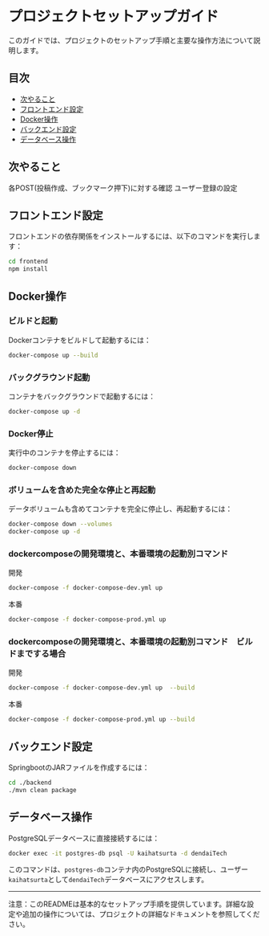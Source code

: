 # プロジェクトセットアップガイド

このガイドでは、プロジェクトのセットアップ手順と主要な操作方法について説明します。

## 目次

- [次やること](#次やること)
- [フロントエンド設定](#フロントエンド設定)
- [Docker操作](#docker操作)
- [バックエンド設定](#バックエンド設定)
- [データベース操作](#データベース操作)

## 次やること

各POST(投稿作成、ブックマーク押下)に対する確認
ユーザー登録の設定

## フロントエンド設定

フロントエンドの依存関係をインストールするには、以下のコマンドを実行します：

```bash
cd frontend
npm install
```

## Docker操作

### ビルドと起動

Dockerコンテナをビルドして起動するには：

```bash
docker-compose up --build
```

### バックグラウンド起動

コンテナをバックグラウンドで起動するには：

```bash
docker-compose up -d
```

### Docker停止

実行中のコンテナを停止するには：

```bash
docker-compose down
```

### ボリュームを含めた完全な停止と再起動

データボリュームも含めてコンテナを完全に停止し、再起動するには：

```bash
docker-compose down --volumes
docker-compose up -d
```

### dockercomposeの開発環境と、本番環境の起動別コマンド

開発

```bash
docker-compose -f docker-compose-dev.yml up  
```

本番

```bash
docker-compose -f docker-compose-prod.yml up  
```

### dockercomposeの開発環境と、本番環境の起動別コマンド　ビルドまでする場合

開発

```bash
docker-compose -f docker-compose-dev.yml up  --build
```

本番

```bash
docker-compose -f docker-compose-prod.yml up --build
```

## バックエンド設定

SpringbootのJARファイルを作成するには：

```bash
cd ./backend
./mvn clean package
```

## データベース操作

PostgreSQLデータベースに直接接続するには：

```bash
docker exec -it postgres-db psql -U kaihatsurta -d dendaiTech
```

このコマンドは、`postgres-db`コンテナ内のPostgreSQLに接続し、ユーザー`kaihatsurta`として`dendaiTech`データベースにアクセスします。

---

注意：このREADMEは基本的なセットアップ手順を提供しています。詳細な設定や追加の操作については、プロジェクトの詳細なドキュメントを参照してください。
```